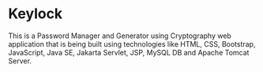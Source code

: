 # Keylock
 This is a Password Manager and Generator using Cryptography web application that is being built using technologies like HTML, CSS, Bootstrap, JavaScript, Java SE, Jakarta Servlet, JSP, MySQL DB and Apache Tomcat Server.

